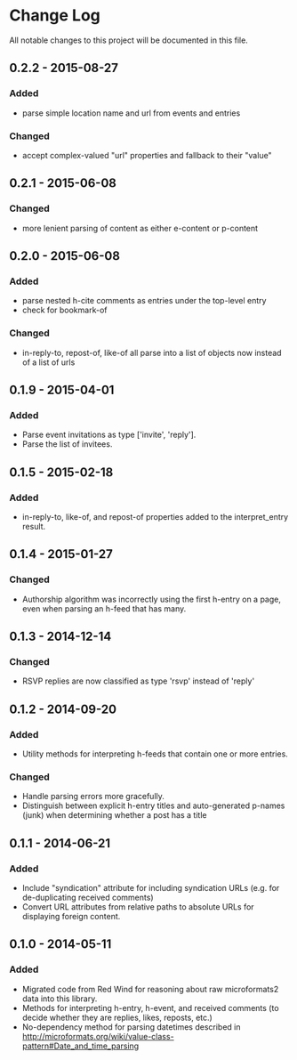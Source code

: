 # Change Log
All notable changes to this project will be documented in this file.

## 0.2.2 - 2015-08-27
### Added
- parse simple location name and url from events and entries
### Changed
- accept complex-valued "url" properties and fallback to their "value"

## 0.2.1 - 2015-06-08
### Changed
- more lenient parsing of content as either e-content or p-content

## 0.2.0 - 2015-06-08
### Added
- parse nested h-cite comments as entries under the top-level entry
- check for bookmark-of
### Changed
- in-reply-to, repost-of, like-of all parse into a list of objects now
  instead of a list of urls

## 0.1.9 - 2015-04-01
### Added
- Parse event invitations as type ['invite', 'reply'].
- Parse the list of invitees.

## 0.1.5 - 2015-02-18
### Added
- in-reply-to, like-of, and repost-of properties added to the
  interpret_entry result.

## 0.1.4 - 2015-01-27
### Changed
- Authorship algorithm was incorrectly using the first h-entry on a page,
  even when parsing an h-feed that has many.

## 0.1.3 - 2014-12-14
### Changed
- RSVP replies are now classified as type 'rsvp' instead of 'reply'

## 0.1.2 - 2014-09-20
### Added
- Utility methods for interpreting h-feeds that contain one or more
  entries.

### Changed
- Handle parsing errors more gracefully.
- Distinguish between explicit h-entry titles and auto-generated
  p-names (junk) when determining whether a post has a title

## 0.1.1 - 2014-06-21
### Added
- Include "syndication" attribute for including syndication URLs
  (e.g. for de-duplicating received comments)
- Convert URL attributes from relative paths to absolute URLs for
  displaying foreign content.

## 0.1.0 - 2014-05-11
### Added
- Migrated code from Red Wind for reasoning about raw microformats2
  data into this library.
- Methods for interpreting h-entry, h-event, and received comments (to
  decide whether they are replies, likes, reposts, etc.)
- No-dependency method for parsing datetimes described in
  http://microformats.org/wiki/value-class-pattern#Date_and_time_parsing
